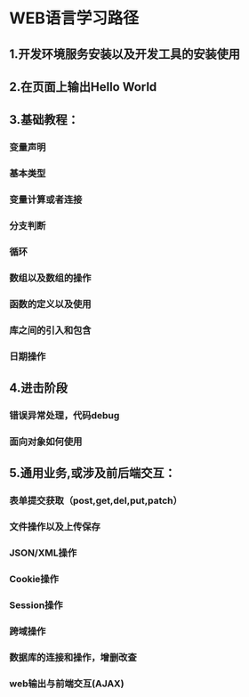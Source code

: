# WEB语言学习路径

## 1.开发环境服务安装以及开发工具的安装使用  

## 2.在页面上输出Hello  World  

## 3.基础教程：  

### 变量声明
### 基本类型
### 变量计算或者连接
### 分支判断
### 循环
### 数组以及数组的操作
### 函数的定义以及使用
### 库之间的引入和包含
### 日期操作

## 4.进击阶段

### 错误异常处理，代码debug
### 面向对象如何使用

## 5.通用业务,或涉及前后端交互：  

### 表单提交获取（post,get,del,put,patch）  
### 文件操作以及上传保存    
### JSON/XML操作  
### Cookie操作  
### Session操作  
### 跨域操作  

### 数据库的连接和操作，增删改查  
### web输出与前端交互(AJAX)  